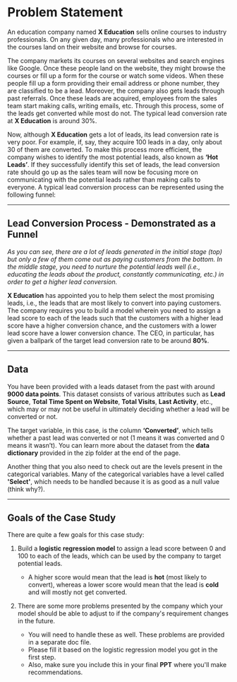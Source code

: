# Problem Statement

An education company named **X Education** sells online courses to industry professionals. On any given day, many professionals who are interested in the courses land on their website and browse for courses.

The company markets its courses on several websites and search engines like Google. Once these people land on the website, they might browse the courses or fill up a form for the course or watch some videos. When these people fill up a form providing their email address or phone number, they are classified to be a lead. Moreover, the company also gets leads through past referrals. Once these leads are acquired, employees from the sales team start making calls, writing emails, etc. Through this process, some of the leads get converted while most do not. The typical lead conversion rate at **X Education** is around 30%.

Now, although **X Education** gets a lot of leads, its lead conversion rate is very poor. For example, if, say, they acquire 100 leads in a day, only about 30 of them are converted. To make this process more efficient, the company wishes to identify the most potential leads, also known as **‘Hot Leads’**. If they successfully identify this set of leads, the lead conversion rate should go up as the sales team will now be focusing more on communicating with the potential leads rather than making calls to everyone. A typical lead conversion process can be represented using the following funnel:

---

## Lead Conversion Process - Demonstrated as a Funnel

*As you can see, there are a lot of leads generated in the initial stage (top) but only a few of them come out as paying customers from the bottom. In the middle stage, you need to nurture the potential leads well (i.e., educating the leads about the product, constantly communicating, etc.) in order to get a higher lead conversion.*

**X Education** has appointed you to help them select the most promising leads, i.e., the leads that are most likely to convert into paying customers. The company requires you to build a model wherein you need to assign a lead score to each of the leads such that the customers with a higher lead score have a higher conversion chance, and the customers with a lower lead score have a lower conversion chance. The CEO, in particular, has given a ballpark of the target lead conversion rate to be around **80%**.

---

## Data

You have been provided with a leads dataset from the past with around **9000 data points**. This dataset consists of various attributes such as **Lead Source**, **Total Time Spent on Website**, **Total Visits**, **Last Activity**, etc., which may or may not be useful in ultimately deciding whether a lead will be converted or not. 

The target variable, in this case, is the column **‘Converted’**, which tells whether a past lead was converted or not (1 means it was converted and 0 means it wasn’t). You can learn more about the dataset from the **data dictionary** provided in the zip folder at the end of the page.

Another thing that you also need to check out are the levels present in the categorical variables. Many of the categorical variables have a level called **'Select'**, which needs to be handled because it is as good as a null value (think why?).

---

## Goals of the Case Study

There are quite a few goals for this case study:

1. Build a **logistic regression model** to assign a lead score between 0 and 100 to each of the leads, which can be used by the company to target potential leads.  
   - A higher score would mean that the lead is **hot** (most likely to convert), whereas a lower score would mean that the lead is **cold** and will mostly not get converted.
   
2. There are some more problems presented by the company which your model should be able to adjust to if the company's requirement changes in the future.  
   - You will need to handle these as well. These problems are provided in a separate doc file.  
   - Please fill it based on the logistic regression model you got in the first step.  
   - Also, make sure you include this in your final **PPT** where you'll make recommendations.
